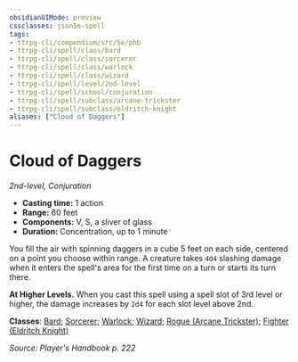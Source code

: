 ```yaml
---
obsidianUIMode: preview
cssclasses: json5e-spell
tags:
- ttrpg-cli/compendium/src/5e/phb
- ttrpg-cli/spell/class/bard
- ttrpg-cli/spell/class/sorcerer
- ttrpg-cli/spell/class/warlock
- ttrpg-cli/spell/class/wizard
- ttrpg-cli/spell/level/2nd-level
- ttrpg-cli/spell/school/conjuration
- ttrpg-cli/spell/subclass/arcane-trickster
- ttrpg-cli/spell/subclass/eldritch-knight
aliases: ["Cloud of Daggers"]
---
```

# Cloud of Daggers
*2nd-level, Conjuration*  

- **Casting time:** 1 action
- **Range:** 60 feet
- **Components:** V, S, a sliver of glass
- **Duration:** Concentration, up to 1 minute

You fill the air with spinning daggers in a cube 5 feet on each side, centered on a point you choose within range. A creature takes `4d4` slashing damage when it enters the spell's area for the first time on a turn or starts its turn there.

**At Higher Levels.** When you cast this spell using a spell slot of 3rd level or higher, the damage increases by `2d4` for each slot level above 2nd.

**Classes**: [Bard](list-spells-classes-bard); [Sorcerer](list-spells-classes-sorcerer); [Warlock](list-spells-classes-warlock); [Wizard](list-spells-classes-wizard); [Rogue (Arcane Trickster)](list-spells-classes-rogue-arcane-trickster); [Fighter (Eldritch Knight)](list-spells-classes-fighter-eldritch-knight)

*Source: Player's Handbook p. 222*